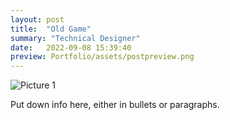 ```yaml
---
layout: post
title:  "Old Game"
summary: "Technical Designer"
date:   2022-09-08 15:39:40
preview: Portfolio/assets/postpreview.png
---
```


![Picture 1](Portfolio/assets/fullsize.png)

Put down info here, either in bullets or paragraphs.
